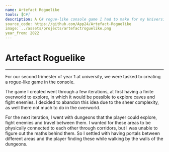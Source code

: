 ```yaml
---
name: Artefact Roguelike
tools: [C#]
description: A C# rogue-like console game I had to make for my University course.
source_code: https://github.com/App24/Artefact-Roguelike
image: ../assets/projects/artefactroguelike.png
year_from: 2022
---
```


# Artefact Roguelike

---

For our second trimester of year 1 at university, we were tasked to creating a rogue-like game in the console.

The game I created went through a few iterations, at first having a finite overworld to explore, in which it would be possible to explore caves and fight enemies. I decided to abandon this idea due to the sheer complexity, as well there not much to do in the overworld.

For the next iteration, I went with dungeons that the player could explore, fight enemies and travel between them. I wanted for these areas to be physically connected to each other through corridors, but I was unable to figure out the maths behind them. So I settled with having portals between different areas and the player finding these while walking by the walls of the dungeons.